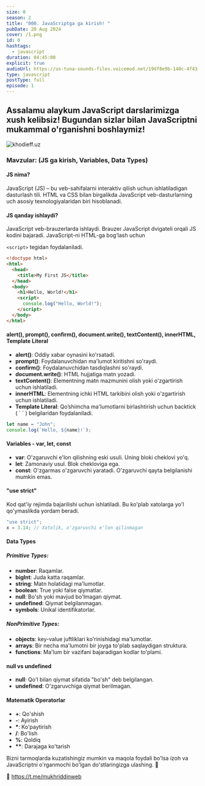 ```yaml
---
size: 0
season: 2
title: "000. JavaScriptga ga kirish! "
pubDate: 20 Aug 2024
cover: /1.png
id: 0
hashtags:
  - javascript
duration: 04:45:00
explicit: true
audioUrl: https://us-tuna-sounds-files.voicemod.net/19df8e9b-140c-4f43-8c0e-09c162821765-1658350707858.mp3
type: javascript
postType: full
episode: 1
---
```


## Assalamu alaykum **JavaScript** darslarimizga xush kelibsiz! Bugundan sizlar bilan **JavaScriptni** mukammal o'rganishni boshlaymiz!

![khodieff.uz](https://media.dev.to/cdn-cgi/image/width=1000,height=420,fit=cover,gravity=auto,format=auto/https%3A%2F%2Fdev-to-uploads.s3.amazonaws.com%2Fuploads%2Farticles%2Fl7n1gwdtprnmcadljf1y.jpg "khodieff.uz")

### **Mavzular: (JS ga kirish, Variables, Data Types)**

#### **JS nima?**

JavaScript (JS) – bu veb-sahifalarni interaktiv qilish uchun ishlatiladigan dasturlash tili. HTML va CSS bilan birgalikda JavaScript veb-dasturlarning uch asosiy texnologiyalaridan biri hisoblanadi.

#### **JS qanday ishlaydi?**

JavaScript veb-brauzerlarda ishlaydi. Brauzer JavaScript dvigateli orqali JS kodini bajaradi. JavaScript-ni HTML-ga bog’lash uchun

`<script>` tegidan foydalaniladi.

```html
<!doctype html>
<html>
  <head>
    <title>My First JS</title>
  </head>
  <body>
    <h1>Hello, World!</h1>
    <script>
      console.log("Hello, World!");
    </script>
  </body>
</html>
```

#### **alert(), prompt(), confirm(), document.write(), textContent(), innerHTML, Template Literal**

- **alert()**: Oddiy xabar oynasini ko'rsatadi.
- **prompt()**: Foydalanuvchidan ma'lumot kiritishni so'raydi.
- **confirm()**: Foydalanuvchidan tasdiqlashni so'raydi.
- **document.write()**: HTML hujjatiga matn yozadi.
- **textContent()**: Elementning matn mazmunini olish yoki o'zgartirish uchun ishlatiladi.
- **innerHTML**: Elementning ichki HTML tarkibini olish yoki o'zgartirish uchun ishlatiladi.
- **Template Literal**: Qo’shimcha ma'lumotlarni birlashtirish uchun backtick ( \` \` ) belgilaridan foydalaniladi.

```javascript
let name = "John";
console.log(`Hello, ${name}!`);
```

#### **Variables - var, let, const**

- **var**: O'zgaruvchi e'lon qilishning eski usuli. Uning bloki cheklovi yo'q.
- **let**: Zamonaviy usul. Blok chekloviga ega.
- **const**: O'zgarmas o'zgaruvchi yaratadi. O'zgaruvchi qayta belgilanishi mumkin emas.

#### **"use strict"**

Kod qat'iy rejimda bajarilishi uchun ishlatiladi. Bu ko'plab xatolarga yo'l qo'ymaslikda yordam beradi.

```javascript
"use strict";
x = 3.14; // Xatolik, o'zgaruvchi e'lon qilinmagan
```

#### **Data Types**

##### **Primitive Types:**

- **number**: Raqamlar.
- **bigInt**: Juda katta raqamlar.
- **string**: Matn holatidagi ma'lumotlar.
- **boolean**: True yoki false qiymatlar.
- **null**: Bo'sh yoki mavjud bo'lmagan qiymat.
- **undefined**: Qiymat belgilanmagan.
- **symbols**: Unikal identifikatorlar.

##### **NonPrimitive Types:**

- **objects**: key-value juftliklari ko'rinishidagi ma'lumotlar.
- **arrays**: Bir necha ma'lumotni bir joyga to'plab saqlaydigan struktura.
- **functions**: Ma'lum bir vazifani bajaradigan kodlar to'plami.

#### **null vs undefined**

- **null**: Qo'l bilan qiymat sifatida "bo'sh" deb belgilangan.
- **undefined**: O'zgaruvchiga qiymat berilmagan.

#### **Matematik Operatorlar**

- **+**: Qo'shish
- **\-**: Ayirish
- **\***: Ko'paytirish
- **/**: Bo'lish
- **%**: Qoldiq
- **\*\***: Darajaga ko'tarish

Bizni tarmoqlarda kuzatishingiz mumkin va maqola foydali bo'lsa izoh va JavaScriptni o'rganmochi bo'lgan do'stlaringizga ulashing. 🫡

🔗 https://t.me/mukhriddinweb

